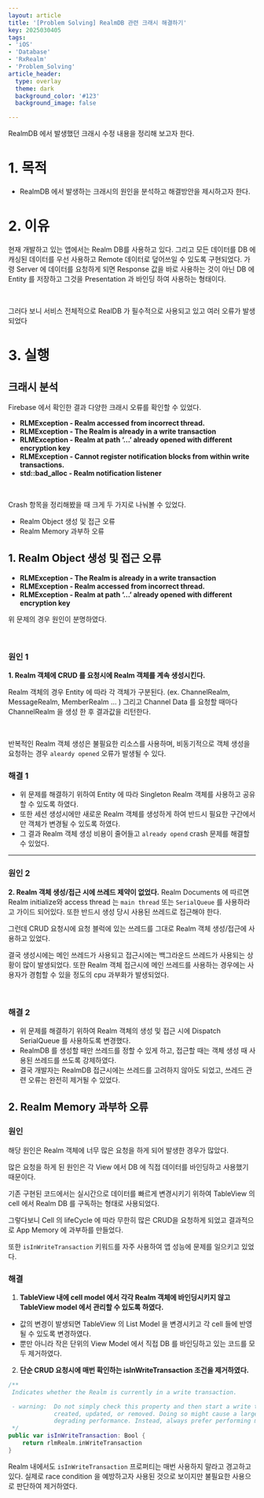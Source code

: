 ```yaml
---
layout: article
title: '[Problem Solving] RealmDB 관련 크래시 해결하기'
key: 2025030405
tags:
- 'iOS'
- 'Database'
- 'RxRealm'
- 'Problem_Solving'
article_header:
  type: overlay
  theme: dark
  background_color: '#123'
  background_image: false

---
```


RealmDB 에서 발생했던 크래시 수정 내용을 정리해 보고자 한다. 

<!--more-->

# 1. 목적
- RealmDB 에서 발생하는 크래시의 원인을 분석하고 해결방안을 제시하고자 한다. 

# 2. 이유
현재 개발하고 있는 앱에서는 Realm DB를 사용하고 있다. 그리고 모든 데이터를 DB 에 캐싱된 데이터를 우선 사용하고 Remote 데이터로 덮어쓰일 수 있도록 구현되었다. 
가령 Server 에 데이터를 요청하게 되면 Response 값을 바로 사용하는 것이 아닌 DB 에 Entity 를 저장하고 그것을 Presentation 과 바인딩 하여 사용하는 형태이다.

<Br>

그러다 보니 서비스 전체적으로 RealDB 가 필수적으로 사용되고 있고 여러 오류가 발생되었다 

# 3. 실행

## 크래시 분석
Firebase 에서 확인한 결과 다양한 크래시 오류를 확인할 수 있었다. 

- **RLMException - Realm accessed from incorrect thread.**
- **RLMException - The Realm is already in a write transaction**
- **RLMException - Realm at path ‘…’ already opened with different encryption key**
- **RLMException - Cannot register notification blocks from within write transactions.**
- **std::bad_alloc - Realm notification listener**

<br>

Crash 항목을 정리해봤을 때 크게 두 가지로 나눠볼 수 있었다. 
- Realm Object 생성 및 접근 오류
- Realm Memory 과부하 오류

## 1. Realm Object 생성 및 접근 오류
- **RLMException - The Realm is already in a write transaction**
- **RLMException - Realm accessed from incorrect thread.**
- **RLMException - Realm at path ‘…’ already opened with different encryption key**

위 문제의 경우 원인이 분명하였다. 

<br>

### 원인 1
**1. Realm 객체에 CRUD 를 요청시에 Realm 객체를 계속 생성시킨다.** 

Realm 객체의 경우 Entity 에 따라 각 객체가 구분된다. (ex. ChannelRealm, MessageRealm, MemberRealm … )
그리고 Channel Data 를 요청할 때마다 ChannelRealm 을 생성 한 후 결과값을 리턴한다. 

<Br>

반복적인 Realm 객체 생성은 불필요한 리소스를 사용하며, 비동기적으로 객체 생성을 요청하는 경우 
`aleardy opened` 오류가 발생될 수 있다.

### 해결 1
- 위 문제를 해결하기 위하여 Entity 에 따라 Singleton Realm 객체를 사용하고 공유할 수 있도록 하였다.
- 또한 세션 생성시에만 새로운 Realm 객체를 생성하게 하여 반드시 필요한 구간에서만 객체가 변경될 수 있도록 하였다.
- 그 결과 Realm 객체 생성 비용이 줄어들고 `already opend` crash 문제를 해결할 수 있었다. 

---

### 원인 2
**2. Realm 객체 생성/접근 시에 쓰레드 제약이 없었다.** 
Realm Documents 에 따르면 Realm initialize와 access thread 는 `main thread` 또는 `SerialQueue` 를 사용하라고 가이드 되어있다. 또한 반드시 생성 당시 사용된 쓰레드로 접근해야 한다.

그런데 CRUD 요청시에 요청 블럭에 있는 쓰레드를 그대로 Realm 객체 생성/접근에 사용하고 있었다. 

결국 생성시에는 메인 쓰레드가 사용되고 접근시에는 백그라운드 쓰레드가 사용되는 상황이 많이 발생되었다. 
또한 Realm 객체 접근시에 메인 쓰레드를 사용하는 경우에는 사용자가 경험할 수 있을 정도의 cpu 과부화가 발생되었다.

<Br>

### 해결 2
- 위 문제를 해결하기 위하여 Realm 객체의 생성 및 접근 시에 Dispatch SerialQueue 를 사용하도록 변경했다.
- RealmDB 를 생성할 때만 쓰레드를 정할 수 있게 하고, 접근할 때는 객체 생성 때 사용된 쓰레드를 쓰도록 강제하였다. 
- 결국 개발자는 RealmDB 접근시에는 쓰레드를 고려하지 않아도 되었고, 쓰레드 관련 오류는 완전히 제거될 수 있었다.

## 2. Realm Memory 과부하 오류

### 원인
해당 원인은 Realm 객체에 너무 많은 요청을 하게 되어 발생한 경우가 많았다.

많은 요청을 하게 된 원인은 각 View 에서 DB 에 직접 데이터를 바인딩하고 사용했기 때문이다. 

기존 구현된 코드에서는 실시간으로 데이터를 빠르게 변경시키기 위하여 TableView 의 cell 에서 Realm DB 를 구독하는 형태로 사용되었다. 

그렇다보니 Cell 의 lifeCycle 에 따라 무한히 많은 CRUD을 요청하게 되었고 결과적으로 App Memory 에 과부하를 만들었다. 

또한 `isInWriteTransaction` 키워드를 자주 사용하여 앱 성능에 문제를 일으키고 있었다. 

### 해결

1. **TableView 내에 cell model 에서 각각 Realm 객체에 바인딩시키지 않고 TableView model 에서 관리할 수 있도록 하였다.** 

  - 값의 변경이 발생되면 TableView 의 List Model 을 변경시키고 각 cell 들에 반영될 수 있도록 변경하였다. 
  - 뿐만 아니라 작은 단위의 View Model 에서 직접 DB 를 바인딩하고 있는 코드를 모두 제거하였다. 

2. **단순 CRUD 요청시에 매번 확인하는 isInWriteTransaction 조건을 제거하였다.** 

```swift
/**
 Indicates whether the Realm is currently in a write transaction.

 - warning:  Do not simply check this property and then start a write transaction whenever an object needs to be
             created, updated, or removed. Doing so might cause a large number of write transactions to be created,
             degrading performance. Instead, always prefer performing multiple updates during a single transaction.
 */
public var isInWriteTransaction: Bool {
    return rlmRealm.inWriteTransaction
}
```

Realm 내에서도 `isInWriteTransaction` 프로퍼티는 매번 사용하지 말라고 경고하고 있다. 실제로 race condition 을 예방하고자 사용된 것으로 보이지만 불필요한 사용으로 판단하여 제거하였다.
